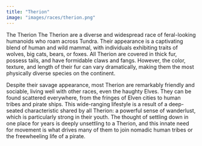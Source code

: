 ```yaml
---
title: "Therion"
image: "images/races/therion.png"
---
```

The Therion
The Therion are a diverse and widespread race of feral-looking humanoids who roam across Tundra. Their appearance is a captivating blend of human and wild mammal, with individuals exhibiting traits of wolves, big cats, bears, or foxes. All Therion are covered in thick fur, possess tails, and have formidable claws and fangs. However, the color, texture, and length of their fur can vary dramatically, making them the most physically diverse species on the continent.

Despite their savage appearance, most Therion are remarkably friendly and sociable, living well with other races, even the haughty Elves. They can be found scattered everywhere, from the fringes of Elven cities to human tribes and pirate ships. This wide-ranging lifestyle is a result of a deep-seated characteristic shared by all Therion: a powerful sense of wanderlust, which is particularly strong in their youth. The thought of settling down in one place for years is deeply unsettling to a Therion, and this innate need for movement is what drives many of them to join nomadic human tribes or the freewheeling life of a pirate.
